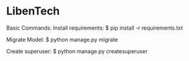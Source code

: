 # LibenTech
Basic Commands:
Install requirements:
$ pip install -r requirements.txt

Migrate Model:
$ python manage.py migrate

Create superuser:
$ python manage.py createsuperuser